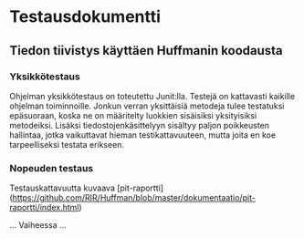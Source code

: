 # Testausdokumentti
## Tiedon tiivistys käyttäen Huffmanin koodausta

### Yksikkötestaus 
Ohjelman yksikkötestaus on toteutettu Junit:lla. Testejä on kattavasti kaikille ohjelman toiminnoille. Jonkun verran yksittäisiä metodeja tulee testatuksi epäsuoraan, koska ne on määritelty luokkien sisäisiksi yksityisiksi metodeiksi. Lisäksi tiedostojenkäsittelyyn sisältyy paljon poikkeusten hallintaa, jotka vaikuttavat hieman testikattavuuteen, mutta joita en koe tarpeelliseksi testata erikseen. 

### Nopeuden testaus


Testauskattavuutta kuvaava [pit-raportti] (https://github.com/RIR/Huffman/blob/master/dokumentaatio/pit-raportti/index.html)


... Vaiheessa ...
